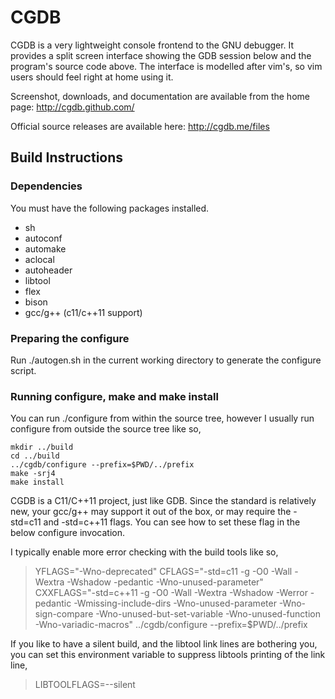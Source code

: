 # CGDB

CGDB is a very lightweight console frontend to the GNU debugger.  It provides
a split screen interface showing the GDB session below and the program's
source code above.  The interface is modelled after vim's, so vim users should
feel right at home using it.

Screenshot, downloads, and documentation are available from the home page:
http://cgdb.github.com/

Official source releases are available here:
http://cgdb.me/files

## Build Instructions

### Dependencies

You must have the following packages installed.
- sh
- autoconf
- automake
- aclocal
- autoheader
- libtool
- flex
- bison
- gcc/g++ (c11/c++11 support)

### Preparing the configure

Run ./autogen.sh in the current working directory to generate the configure
script.

### Running configure, make and make install

You can run ./configure from within the source tree, however I usually run
configure from outside the source tree like so,
```
mkdir ../build
cd ../build
../cgdb/configure --prefix=$PWD/../prefix
make -srj4
make install
```

CGDB is a C11/C++11 project, just like GDB.
Since the standard is relatively new, your gcc/g++ may support it out of
the box, or may require the -std=c11 and -std=c++11 flags.
You can see how to set these flag in the below configure invocation.

I typically enable more error checking with the build tools like so,

> YFLAGS="-Wno-deprecated" CFLAGS="-std=c11 -g -O0 -Wall -Wextra -Wshadow -pedantic -Wno-unused-parameter" CXXFLAGS="-std=c++11 -g -O0 -Wall -Wextra -Wshadow -Werror -pedantic -Wmissing-include-dirs -Wno-unused-parameter -Wno-sign-compare -Wno-unused-but-set-variable -Wno-unused-function -Wno-variadic-macros" ../cgdb/configure --prefix=$PWD/../prefix

If you like to have a silent build, and the libtool link lines are bothering
you, you can set this environment variable to suppress libtools printing of
the link line,
>  LIBTOOLFLAGS=--silent
